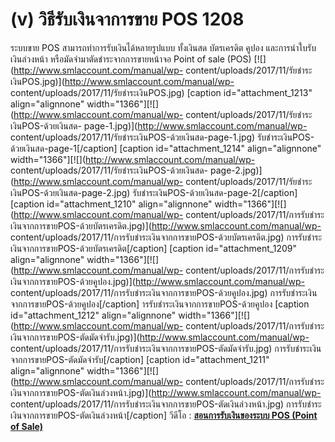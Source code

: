 # (v)	วิธีรับเงินจาการขาย POS  1208

ระบบขาย POS สามารถทำการรับเงินได้หลายรูปแบบ ทั้งเงินสด บัตรเครดิต คูปอง
และการนำใบรับเงินล่วงหน้า หรือมัดจำมาตัดชำระจากการขายหน้าจอ Point of sale
(POS) [![](http://www.smlaccount.com/manual/wp-
content/uploads/2017/11/รัยชำระเงินPOS.jpg)](http://www.smlaccount.com/manual/wp-
content/uploads/2017/11/รัยชำระเงินPOS.jpg) [caption id="attachment_1213"
align="alignnone" width="1366"][![](http://www.smlaccount.com/manual/wp-
content/uploads/2017/11/รัยชำระเงินPOS-ด้วยเงินสด-
page-1.jpg)](http://www.smlaccount.com/manual/wp-
content/uploads/2017/11/รัยชำระเงินPOS-ด้วยเงินสด-page-1.jpg)
รับชำระเงินPOS-ด้วยเงินสด-page-1[/caption] [caption id="attachment_1214"
align="alignnone" width="1366"][![](http://www.smlaccount.com/manual/wp-
content/uploads/2017/11/รัยชำระเงินPOS-ด้วยเงินสด-
page-2.jpg)](http://www.smlaccount.com/manual/wp-
content/uploads/2017/11/รัยชำระเงินPOS-ด้วยเงินสด-page-2.jpg)
รับชำระเงินPOS-ด้วยเงินสด-page-2[/caption] [caption id="attachment_1210"
align="alignnone" width="1366"][![](http://www.smlaccount.com/manual/wp-
content/uploads/2017/11/การรับชำระเงินจากการขายPOS-ด้วยบัตรเครดิต.jpg)](http://www.smlaccount.com/manual/wp-
content/uploads/2017/11/การรับชำระเงินจากการขายPOS-ด้วยบัตรเครดิต.jpg)
การรับชำระเงินจากการขายPOS-ด้วยบัตรเครดิต[/caption] [caption
id="attachment_1209" align="alignnone"
width="1366"][![](http://www.smlaccount.com/manual/wp-
content/uploads/2017/11/การรับชำระเงินจากการขายPOS-ด้วยคูปอง.jpg)](http://www.smlaccount.com/manual/wp-
content/uploads/2017/11/การรับชำระเงินจากการขายPOS-ด้วยคูปอง.jpg)
การรับชำระเงินจากการขายPOS-ด้วยคูปอง[/caption]
ารรับชำระเงินจากการขายPOS-ด้วยคูปอง [caption id="attachment_1212"
align="alignnone" width="1366"][![](http://www.smlaccount.com/manual/wp-
content/uploads/2017/11/การรับชำระเงินจากการขายPOS-ตัดมัดจำรับ.jpg)](http://www.smlaccount.com/manual/wp-
content/uploads/2017/11/การรับชำระเงินจากการขายPOS-ตัดมัดจำรับ.jpg)
การรับชำระเงินจากการขายPOS-ตัดมัดจำรับ[/caption] [caption id="attachment_1211"
align="alignnone" width="1366"][![](http://www.smlaccount.com/manual/wp-
content/uploads/2017/11/การรับชำระเงินจากการขายPOS-ตัดเงินล่วงหน้า.jpg)](http://www.smlaccount.com/manual/wp-
content/uploads/2017/11/การรับชำระเงินจากการขายPOS-ตัดเงินล่วงหน้า.jpg)
การรับชำระเงินจากการขายPOS-ตัดเงินล่วงหน้า[/caption] วีดีโอ : [
**สอนการรับเงินของระบบ POS (Point of Sale)**](https://youtu.be/AQuSnhRdijw)  

